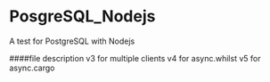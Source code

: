 # PosgreSQL_Nodejs
A test for PostgreSQL with Nodejs

####file description
v3 for multiple clients
v4 for async.whilst
v5 for async.cargo
